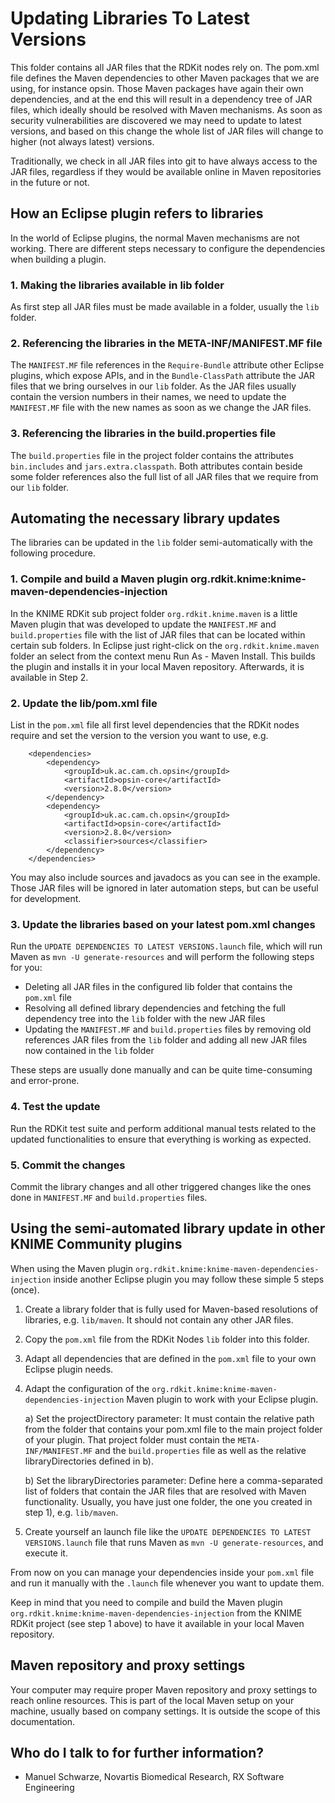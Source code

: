 # Updating Libraries To Latest Versions

This folder contains all JAR files that the RDKit nodes rely on. The pom.xml file defines the
Maven dependencies to other Maven packages that we are using, for instance opsin. 
Those Maven packages have again their own dependencies, and at the end this will result in a
dependency tree of JAR files, which ideally should be resolved with Maven mechanisms. 
As soon as security vulnerabilities are discovered we may need to update to latest versions,
and based on this change the whole list of JAR files will change to higher (not always latest) versions.

Traditionally, we check in all JAR files into git to have always access to the JAR files, regardless
if they would be available online in Maven repositories in the future or not.

## How an Eclipse plugin refers to libraries ##

In the world of Eclipse plugins, the normal Maven mechanisms are not working. There are different
steps necessary to configure the dependencies when building a plugin. 

### 1. Making the libraries available in lib folder ###

As first step all JAR files must be made available in a folder, usually the `lib` folder.

### 2. Referencing the libraries in the META-INF/MANIFEST.MF file ###

The `MANIFEST.MF` file references in the `Require-Bundle` attribute other Eclipse plugins, 
which expose APIs, and in the `Bundle-ClassPath` attribute the JAR files that we bring ourselves
in our `lib` folder. As the JAR files usually contain the version numbers in their names,
we need to update the `MANIFEST.MF` file with the new names as soon as we change the JAR files.

### 3. Referencing the libraries in the build.properties file ###

The `build.properties` file in the project folder contains the attributes `bin.includes` and 
`jars.extra.classpath`. Both attributes contain beside some folder references also the full
list of all JAR files that we require from our `lib` folder.

## Automating the necessary library updates ##

The libraries can be updated in the `lib` folder semi-automatically with the following procedure.

### 1. Compile and build a Maven plugin org.rdkit.knime:knime-maven-dependencies-injection ###

In the KNIME RDKit sub project folder `org.rdkit.knime.maven` is a little Maven plugin that was
developed to update the `MANIFEST.MF` and `build.properties` file with the list of JAR files that
can be located within certain sub folders. In Eclipse just right-click on the `org.rdkit.knime.maven` folder
an select from the context menu Run As - Maven Install. This builds the plugin and installs it 
in your local Maven repository. Afterwards, it is available in Step 2.

### 2. Update the lib/pom.xml file ###

List in the `pom.xml` file all first level dependencies that the RDKit nodes require and set the version
to the version you want to use, e.g. 

```
	<dependencies>
		<dependency>
			<groupId>uk.ac.cam.ch.opsin</groupId>
			<artifactId>opsin-core</artifactId>
			<version>2.8.0</version>
		</dependency>
		<dependency>
			<groupId>uk.ac.cam.ch.opsin</groupId>
			<artifactId>opsin-core</artifactId>
			<version>2.8.0</version>
			<classifier>sources</classifier>
		</dependency>
	</dependencies>
```

You may also include sources and javadocs as you can see in the example. Those JAR files will be ignored in later
automation steps, but can be useful for development.

### 3. Update the libraries based on your latest pom.xml changes ###

Run the `UPDATE DEPENDENCIES TO LATEST VERSIONS.launch` file, which will run Maven as 
`mvn -U generate-resources` and will perform the following steps for you:

* Deleting all JAR files in the configured lib folder that contains the `pom.xml` file
* Resolving all defined library dependencies and fetching the full dependency tree into the `lib` folder with the new JAR files
* Updating the `MANIFEST.MF` and `build.properties` files by removing old references JAR files from the `lib` folder and adding all 
	  new JAR files now contained in the `lib` folder 

These steps are usually done manually and can be quite time-consuming and error-prone. 

### 4. Test the update ###

Run the RDKit test suite and perform additional manual tests related to the updated functionalities to ensure 
that everything is working as expected.

### 5. Commit the changes ###

Commit the library changes and all other triggered changes like the ones done in `MANIFEST.MF` and `build.properties` files.

## Using the semi-automated library update in other KNIME Community plugins ##

When using the Maven plugin `org.rdkit.knime:knime-maven-dependencies-injection` inside another Eclipse plugin you
may follow these simple 5 steps (once). 

1. Create a library folder that is fully used for Maven-based resolutions of libraries, e.g. `lib/maven`. It should not contain any other JAR files.

2. Copy the `pom.xml` file from the RDKit Nodes `lib` folder into this folder.

3. Adapt all dependencies that are defined in the `pom.xml` file to your own Eclipse plugin needs.

4. Adapt the configuration of the `org.rdkit.knime:knime-maven-dependencies-injection` Maven plugin to work with your Eclipse plugin.

	a) Set the projectDirectory parameter: It must contain the relative path from the folder that contains your pom.xml file to the
	   main project folder of your plugin. That project folder must contain the `META-INF/MANIFEST.MF` and the `build.properties` file as
	   well as the relative libraryDirectories defined in b).

	b) Set the libraryDirectories parameter: Define here a comma-separated list of folders that contain the JAR files that are
	   resolved with Maven functionality. Usually, you have just one folder, the one you created in step 1), e.g. `lib/maven`.

5. Create yourself an launch file like the `UPDATE DEPENDENCIES TO LATEST VERSIONS.launch` file that runs Maven as `mvn -U generate-resources`, 
   and execute it. 

From now on you can manage your dependencies inside your `pom.xml` file and run it manually with the `.launch` file whenever you want to update them.

Keep in mind that you need to compile and build the Maven plugin `org.rdkit.knime:knime-maven-dependencies-injection`
from the KNIME RDKit project (see step 1 above) to have it available in your local Maven repository.

## Maven repository and proxy settings ##

Your computer may require proper Maven repository and proxy settings to reach online resources. This is part of the local Maven setup on your machine,
usually based on company settings. It is outside the scope of this documentation.

## Who do I talk to for further information? ##

* Manuel Schwarze, Novartis Biomedical Research, RX Software Engineering
